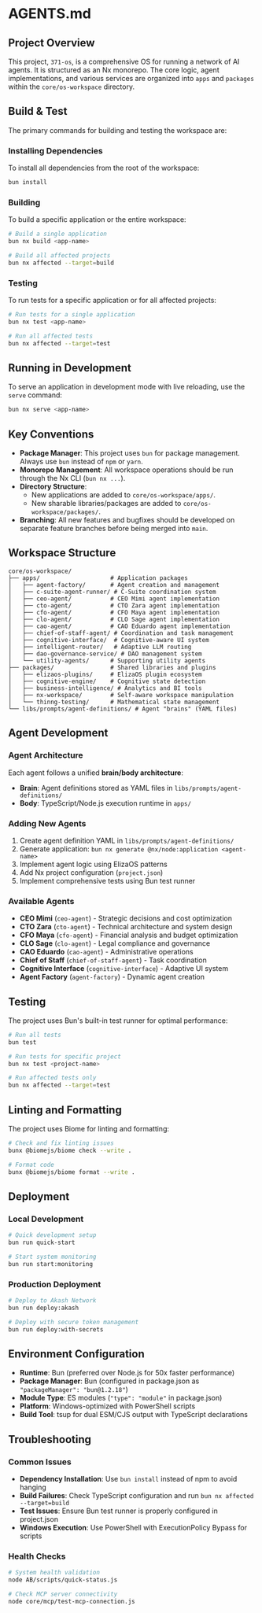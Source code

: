 # AGENTS.md

## Project Overview

This project, `371-os`, is a comprehensive OS for running a network of AI agents. It is structured as an Nx monorepo. The core logic, agent implementations, and various services are organized into `apps` and `packages` within the `core/os-workspace` directory.

## Build & Test

The primary commands for building and testing the workspace are:

### Installing Dependencies
To install all dependencies from the root of the workspace:
```bash
bun install
```

### Building
To build a specific application or the entire workspace:
```bash
# Build a single application
bun nx build <app-name>

# Build all affected projects
bun nx affected --target=build
```

### Testing
To run tests for a specific application or for all affected projects:
```bash
# Run tests for a single application
bun nx test <app-name>

# Run all affected tests
bun nx affected --target=test
```


## Running in Development

To serve an application in development mode with live reloading, use the `serve` command:
```bash
bun nx serve <app-name>
```

## Key Conventions

- **Package Manager**: This project uses `bun` for package management. Always use `bun` instead of `npm` or `yarn`.
- **Monorepo Management**: All workspace operations should be run through the Nx CLI (`bun nx ...`).
- **Directory Structure**:
  - New applications are added to `core/os-workspace/apps/`.
  - New sharable libraries/packages are added to `core/os-workspace/packages/`.
- **Branching**: All new features and bugfixes should be developed on separate feature branches before being merged into `main`.

## Workspace Structure

```
core/os-workspace/
├── apps/                    # Application packages
│   ├── agent-factory/       # Agent creation and management
│   ├── c-suite-agent-runner/ # C-Suite coordination system
│   ├── ceo-agent/           # CEO Mimi agent implementation
│   ├── cto-agent/           # CTO Zara agent implementation
│   ├── cfo-agent/           # CFO Maya agent implementation
│   ├── clo-agent/           # CLO Sage agent implementation
│   ├── cao-agent/           # CAO Eduardo agent implementation
│   ├── chief-of-staff-agent/ # Coordination and task management
│   ├── cognitive-interface/  # Cognitive-aware UI system
│   ├── intelligent-router/   # Adaptive LLM routing
│   ├── dao-governance-service/ # DAO management system
│   └── utility-agents/      # Supporting utility agents
├── packages/                # Shared libraries and plugins
│   ├── elizaos-plugins/     # ElizaOS plugin ecosystem
│   ├── cognitive-engine/    # Cognitive state detection
│   ├── business-intelligence/ # Analytics and BI tools
│   ├── nx-workspace/        # Self-aware workspace manipulation
│   └── thinng-testing/      # Mathematical state management
└── libs/prompts/agent-definitions/ # Agent "brains" (YAML files)
```

## Agent Development

### Agent Architecture
Each agent follows a unified **brain/body architecture**:
- **Brain**: Agent definitions stored as YAML files in `libs/prompts/agent-definitions/`
- **Body**: TypeScript/Node.js execution runtime in `apps/`

### Adding New Agents
1. Create agent definition YAML in `libs/prompts/agent-definitions/`
2. Generate application: `bun nx generate @nx/node:application <agent-name>`
3. Implement agent logic using ElizaOS patterns
4. Add Nx project configuration (`project.json`)
5. Implement comprehensive tests using Bun test runner

### Available Agents
- **CEO Mimi** (`ceo-agent`) - Strategic decisions and cost optimization
- **CTO Zara** (`cto-agent`) - Technical architecture and system design
- **CFO Maya** (`cfo-agent`) - Financial analysis and budget optimization
- **CLO Sage** (`clo-agent`) - Legal compliance and governance
- **CAO Eduardo** (`cao-agent`) - Administrative operations
- **Chief of Staff** (`chief-of-staff-agent`) - Task coordination
- **Cognitive Interface** (`cognitive-interface`) - Adaptive UI system
- **Agent Factory** (`agent-factory`) - Dynamic agent creation

## Testing

The project uses Bun's built-in test runner for optimal performance:
```bash
# Run all tests
bun test

# Run tests for specific project
bun nx test <project-name>

# Run affected tests only
bun nx affected --target=test
```

## Linting and Formatting

The project uses Biome for linting and formatting:
```bash
# Check and fix linting issues
bunx @biomejs/biome check --write .

# Format code
bunx @biomejs/biome format --write .
```

## Deployment

### Local Development
```bash
# Quick development setup
bun run quick-start

# Start system monitoring
bun run start:monitoring
```

### Production Deployment
```bash
# Deploy to Akash Network
bun run deploy:akash

# Deploy with secure token management
bun run deploy:with-secrets
```

## Environment Configuration

- **Runtime**: Bun (preferred over Node.js for 50x faster performance)
- **Package Manager**: Bun (configured in package.json as `"packageManager": "bun@1.2.18"`)
- **Module Type**: ES modules (`"type": "module"` in package.json)
- **Platform**: Windows-optimized with PowerShell scripts
- **Build Tool**: tsup for dual ESM/CJS output with TypeScript declarations

## Troubleshooting

### Common Issues
- **Dependency Installation**: Use `bun install` instead of npm to avoid hanging
- **Build Failures**: Check TypeScript configuration and run `bun nx affected --target=build`
- **Test Issues**: Ensure Bun test runner is properly configured in project.json
- **Windows Execution**: Use PowerShell with ExecutionPolicy Bypass for scripts

### Health Checks
```bash
# System health validation
node AB/scripts/quick-status.js

# Check MCP server connectivity
node core/mcp/test-mcp-connection.js
```